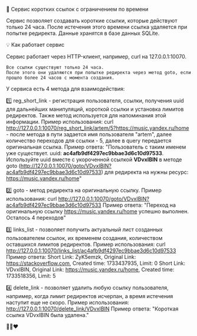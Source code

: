 🚀 Сервис коротких ссылок с ограничением по времени

Сервис позволяет создавать короткие ссылки, которые действуют только 24 часа. После истечения этого времени ссылка удаляется при попытке редиректа. Данные хранятся в базе данных SQLite.

💡 Как работает сервис

Сервис работает через HTTP-клиент, например, curl на 127.0.0.1:10070.

    Все ссылки существуют только 24 часа.
    После этого они удаляются при попытке редиректа через метод goto, если прошло более 24 часов с момента создания.

У сервиса есть 4 метода для взаимодействия:

1️⃣ reg_short_link - регистрация пользователя, ссылки, получения uuid для дальнейших манипуляций, короткой ссылки и установка лимитов редиректов.
                    Также метод используется для напоминания этой информации.
   Пример использования: curl http://127.0.0.1:10070/reg_short_link/artem/5?https://music.yandex.ru/home - после метода в пути задается имя пользователя "artem", далее количество переходов для ссылки - 5, далее в query передается оригинальная ссылка.
   Пример ответа: "Пользователь с таким именем уже существует. uuid: **ac4afb9df4297ec9bbae3d6c10d97533**. Используйте uuid вместе с укороченной ссылкой **VDvxIBIN** в методе goto (http://127.0.0.1:10070/goto/VDvxIBIN?ac4afb9df4297ec9bbae3d6c10d97533) для редиректа на нужны ресурс: https://music.yandex.ru/home"

2️⃣ goto - метод редиректа на оригинальную ссылку.
   Пример использования: curl http://127.0.0.1:10070/goto/VDvxIBIN?ac4afb9df4297ec9bbae3d6c10d97533
   Пример ответа: "Переход на оригинальную ссылку https://music.yandex.ru/home успешно выполнен. Осталось 4 переходов"

3️⃣ links_list - позволяет получить актуальный лист созданных пользователем ссылок, их временем создания, количеством оставшихся лимитов редиректов.
   Пример использования: curl http://127.0.0.1:10070/links_list/ac4afb9df4297ec9bbae3d6c10d97533
   Пример ответа:
       Short Link: ZyK5emzk, Original Link: https://stackoverflow.com, Created time: 1733437935, Limit: 0
       Short Link: VDvxIBIN, Original Link: https://music.yandex.ru/home, Created time: 1733518356, Limit: 5

4️⃣ delete_link - позволяет удалить любую ссылку пользователя, например, когда лимит редиректов исчерпан, а время истечения наступит еще не скоро.
   Пример использования: http://127.0.0.1:10070/delete_link/VDvxIBIN
   Пример ответа: "Короткая ссылка VDvxIBIN была удалена."

💪🤓❤️